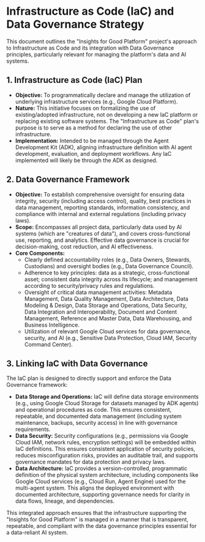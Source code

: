 # Infrastructure as Code (IaC) and Data Governance Strategy

This document outlines the "Insights for Good Platform" project's approach to Infrastructure as Code and its integration with Data Governance principles, particularly relevant for managing the platform's data and AI systems.

## 1. Infrastructure as Code (IaC) Plan
* **Objective:** To programmatically declare and manage the utilization of underlying infrastructure services (e.g., Google Cloud Platform).
* **Nature:** This initiative focuses on formalizing the use of existing/adopted infrastructure, not on developing a new IaC platform or replacing existing software systems. The "Infrastructure as Code" plan's purpose is to serve as a method for declaring the use of other infrastructure.
* **Implementation:** Intended to be managed through the Agent Development Kit (ADK), aligning infrastructure definition with AI agent development, evaluation, and deployment workflows. Any IaC implemented will likely be through the ADK as designed.

## 2. Data Governance Framework
* **Objective:** To establish comprehensive oversight for ensuring data integrity, security (including access control), quality, best practices in data management, reporting standards, information consistency, and compliance with internal and external regulations (including privacy laws).
* **Scope:** Encompasses all project data, particularly data used by AI systems (which are "creatures of data"), and covers cross-functional use, reporting, and analytics. Effective data governance is crucial for decision-making, cost reduction, and AI effectiveness.
* **Core Components:**
    * Clearly defined accountability roles (e.g., Data Owners, Stewards, Custodians) and oversight bodies (e.g., Data Governance Council).
    * Adherence to key principles: data as a strategic, cross-functional asset; consistent data integrity across its lifecycle; and management according to security/privacy rules and regulations.
    * Oversight of critical data management activities: Metadata Management, Data Quality Management, Data Architecture, Data Modeling & Design, Data Storage and Operations, Data Security, Data Integration and Interoperability, Document and Content Management, Reference and Master Data, Data Warehousing, and Business Intelligence.
    * Utilization of relevant Google Cloud services for data governance, security, and AI (e.g., Sensitive Data Protection, Cloud IAM, Security Command Center).

## 3. Linking IaC with Data Governance
The IaC plan is designed to directly support and enforce the Data Governance framework:
* **Data Storage and Operations:** IaC will define data storage environments (e.g., using Google Cloud Storage for datasets managed by ADK agents) and operational procedures as code. This ensures consistent, repeatable, and documented data management (including system maintenance, backups, security access) in line with governance requirements.
* **Data Security:** Security configurations (e.g., permissions via Google Cloud IAM, network rules, encryption settings) will be embedded within IaC definitions. This ensures consistent application of security policies, reduces misconfiguration risks, provides an auditable trail, and supports governance mandates for data protection and privacy laws.
* **Data Architecture:** IaC provides a version-controlled, programmatic definition of the physical system architecture, including components like Google Cloud services (e.g., Cloud Run, Agent Engine) used for the multi-agent system. This aligns the deployed environment with documented architecture, supporting governance needs for clarity in data flows, lineage, and dependencies.

This integrated approach ensures that the infrastructure supporting the "Insights for Good Platform" is managed in a manner that is transparent, repeatable, and compliant with the data governance principles essential for a data-reliant AI system.
